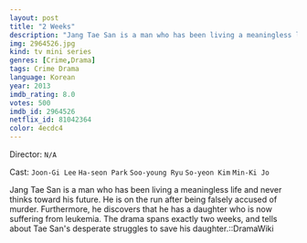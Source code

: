 ```yaml
---
layout: post
title: "2 Weeks"
description: "Jang Tae San is a man who has been living a meaningless life and never thinks toward his future. He is on the run after being falsely accused of murder. Furthermore, he discovers that he has a daughter who is now suffering from leukemia. The drama spans exactly two weeks, and tells about Tae San's desperate struggles to save his daughter..."
img: 2964526.jpg
kind: tv mini series
genres: [Crime,Drama]
tags: Crime Drama 
language: Korean
year: 2013
imdb_rating: 8.0
votes: 500
imdb_id: 2964526
netflix_id: 81042364
color: 4ecdc4
---
```

Director: `N/A`  

Cast: `Joon-Gi Lee` `Ha-seon Park` `Soo-young Ryu` `So-yeon Kim` `Min-Ki Jo` 

Jang Tae San is a man who has been living a meaningless life and never thinks toward his future. He is on the run after being falsely accused of murder. Furthermore, he discovers that he has a daughter who is now suffering from leukemia. The drama spans exactly two weeks, and tells about Tae San's desperate struggles to save his daughter.::DramaWiki